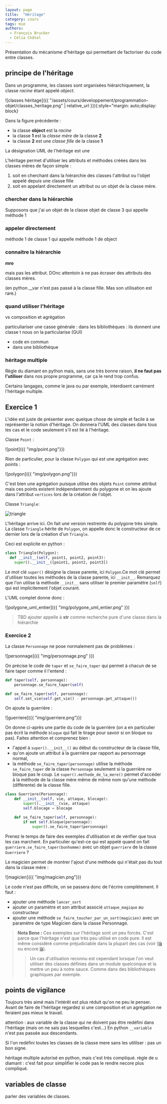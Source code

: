 ```yaml
---
layout: page
title:  "Héritage"
category: cours
tags: mie
authors: 
  - François Brucker
  - Célia Châtel
---
```


Présentation du mécanisme d'héritage qui permettant de factoriser du code entre classes.

## principe de l'héritage

Dans un programme, les classes sont organisées hiérarchiquement, la classe *racine* étant appelé *object*.

![classes héritage]({{ "/assets/cours/developpement/programmation-objet/classes_heritage.png" | relative_url }}){:style="margin: auto;display: block}

Dans la figure précédente :

* la classe **object** est la *racine*
* la classe **1** est la *classe mère* de la classe **2**
* la classe **2** est une *classe fille* de la classe **1**

La désignation UML de l'héritage est une 

L'héritage permet d'utiliser les attributs et méthodes créées dans les classes mères de façon simple :

1. soit en cherchant dans la hiérarchie des classes l'attribut ou l'objet appelé depuis une classe fille
2. soit en appelant directement un attribut ou un objet de la classe mère.

### chercher dans la hiérarchie

Supposons que j'ai un objet de la classe
objet de classe 3 qui appelle méthode 1

### appeler directement

méthode 1 de classe 1 qui appelle méthode 1 de object


### connaitre la hiérarchie


__mro__

mais pas les attribut. DOnc attentoin à ne pas écraser des attributs des classes mères.

(en python __var n'est pas passé à la classe fille. Mas son utilisation est rare.)
### quand utiliser l'héritage

vs composition et agrégation

particuliariser une casse générale : dans les bibliothèques : ils donnent une classe t nous on la particularise (GUI)


- code en commun
- dans une bibliothèque

### héritage multiple

Règle du diamant en python mais, sans une très bonne raison, **il ne faut pas l'utiliser** dans nos propre programme, car ça le rend trop confus.

Certains langages, comme le java ou par exemple, interdisent carrément l'héritage multiple.

## Exercice 1

L'idée est juste de présenter avec quelque chose de simple et facile à se représenter la notion d'héritage. On donnera l'UML des classes dans tous les cas et le code seulement s'il est lié à l'héritage.

Classe `Point` :

![point]({{ "img/point.png"}})

Rien de particulier, pour la classe `Polygon` qui est une agrégation avec points :

![polygon]({{ "img/polygon.png"}})

C'est bien une agrégation puisque utilise des objets `Point` comme attribut mais ces points existent indépendamment du polygone et on les ajoute dans l'attribut `vertices` lors de la création de l'objet.

Classe `Triangle`:

![triangle]({{"img/triangle.png"}})

L'héritage arrive ici. On fait une version restreinte du polygone très simple. La classe `Triangle` hérite de `Polygon`, on appelle donc le constructeur de ce dernier lors de la création d'un `Triangle`.

Ceci est explicite en python :


~~~ python
class Triangle(Polygon):
  def __init__(self, point1, point2, point3):
    super().__init__([point1, point2, point3])
~~~

Le mot clé `super()` désigne la classe parente, ici `Polygon`.Ce mot clé permet d'utiliser toutes les méthodes de la classe parente, ici `__init__`. Remarquez que l'on utilise la méthode `__init__` sans utiliser le premier paramètre (`self`) qui est implicitement l'objet courant. 

L'UML complet donne donc :

![polygone_uml_entier]({{ "img/polygone_uml_entier.png" }})

> TBD
> ajouter appelle à __str__ comme recherche pure d'une classe dans la hiérarchie

### Exercice 2

La classe `Personnage` ne pose normalement pas de problèmes :

![personnage]({{ "img/personnage.png" }})

On précise le code de `taper` et `se_faire_taper` qui permet à chacun de se faire taper comme il l'entend :


~~~ python
def taper(self, personnage):
    personnage.se_faire_taper(self)

def se_faire_taper(self, personnage):
    self.set_vie(self.get_vie() - personnage.get_attaque())
~~~


On ajoute la guerrière :

![guerriere]({{ "img/guerriere.png"}})

On donne ci-après une partie du code de la guerrière  (on a en particulier pas écrit la méthode `bloque` qui fait le tirage pour savoir si on bloque ou pas). Faites attention et comprenez bien : 

  -  l'appel à `super().__init__()` au début du constructeur de la classe fille,
  - qu'on ajoute un attribut à la guerrière par rapport au personnage normal,
  - la méthode `se_faire_taper(personnage)` utilise la méthode `se_faire_taper` de la classe `Personnage` seulement si la guerrière ne bloque pas le coup. Le `super().methode_de_la_mere()` permet d'accéder à la méthode de la classe mère même de même nom qu'une méthode (différente) de la classe fille.


~~~ python
class Guerriere(Personnage):
    def __init__(self, vie, attaque, blocage):
        super().__init__(vie, attaque)
        self.blocage = blocage

    def se_faire_taper(self, personnage):
        if not self.bloque(personnage):
            super().se_faire_taper(personnage)
~~~

Prenez le temps de faire des exemples d'utilisation et de vérifier que tous les cas marchent. En particulier qu'est-ce qui est appelé quand on fait `guerriere.se_faire_taper(bonhomme)` avec un objet `guerriere` de la classe `Guerriere` ?

Le magicien permet de montrer l'ajout d'une méthode qui n'était pas du tout dans la classe mère :

![magicien]({{ "img/magicien.png"}})

Le code n'est pas difficile, on se passera donc de l'écrire complètement. Il faut :

  - ajouter une méthode `lancer_sort`
  - ajouter un paramètre et son attribut associé `attaque_magique` au constructeur
  - ajouter une méthode `se_faire_toucher_par_un_sort(magicien)` avec un paramètre de type Magicien dans la classe Personnage.

> **Nota Bene :** Ces exemples sur l'héritage sont un peu forcés. C'est parce que l'héritage n'est que très peu utilisé en code pure. Il est même considéré comme préjudiciable dans la plupart des cas (voir )[là](https://codeburst.io/inheritance-is-evil-stop-using-it-6c4f1caf5117) ou encore [là](http://neethack.com/2017/04/Why-inheritance-is-bad/)). 
> >Un cas d'utilisation reconnu est cependant lorsque l'on veut utiliser des classes définies dans un module quelconque et la mettre un peu à notre sauce. Comme dans des bibliothèques graphiques par exemple.

## points de vigilance

Toujours très aimé mais l'intérêt est plus réduit qu'on ne peu le penser. Avant de faire de l'héritage regardez si une composition et un agrégation ne feraient pas mieux le travail.


attention : aux variable de la classe qui ne doivent pas être redéfini dans l'héritage (mais on ne sais pas lesquelles c'est...)
En python `__variable`  n'est pas passée aux descendants.

Si l'on redéfini toutes les classes de la classe mere sans les utililser : pas un bon signe.

héritage multiple autorisé en python, mais c'est très compliqué. règle de u diamant : c'est fait pour simplifier le code pas le rendre necore plus compliqué.


## variables de classe

parler des variables de classes. 

